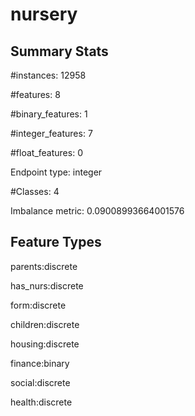 # nursery

## Summary Stats

#instances: 12958

#features: 8

  #binary_features: 1

  #integer_features: 7

  #float_features: 0

Endpoint type: integer

#Classes: 4

Imbalance metric: 0.09008993664001576

## Feature Types

 parents:discrete

has_nurs:discrete

form:discrete

children:discrete

housing:discrete

finance:binary

social:discrete

health:discrete

